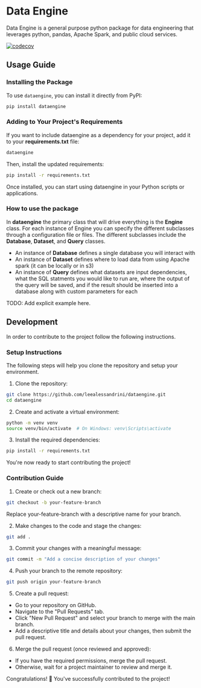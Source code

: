 
# Data Engine

Data Engine is a general purpose python package for data engineering that leverages python, pandas, Apache Spark, and public cloud services.

[![codecov](https://codecov.io/gh/leealessandrini/dataengine/branch/main/graph/badge.svg)](https://codecov.io/gh/leealessandrini/dataengine)

## Usage Guide

### Installing the Package

To use `dataengine`, you can install it directly from PyPI:

```bash
pip install dataengine
```

### Adding to Your Project's Requirements

If you want to include dataengine as a dependency for your project, add it to your **requirements.txt** file:

```bash
dataengine
```

Then, install the updated requirements:

```bash
pip install -r requirements.txt
```

Once installed, you can start using dataengine in your Python scripts or applications.

### How to use the package

In **dataengine** the primary class that will drive everything is the **Engine** class. For each instance of Engine you can specify the different subclasses through a configuration file or files. The different subclasses include the **Database**, **Dataset**, and **Query** classes.

- An instance of **Database** defines a single database you will interact with
- An instance of **Dataset** defines where to load data from using Apache spark (it can be locally or in s3)
- An instance of **Query** defines what datasets are input dependencies, what the SQL statments you would like to run are, where the output of the query will be saved, and if the result should be inserted into a database along with custom parameters for each

TODO: Add explicit example here.


## Development

In order to contribute to the project follow the following instructions.

### Setup Instructions

The following steps will help you clone the repository and setup your environment.

1. Clone the repository:
   
 ```bash
 git clone https://github.com/leealessandrini/dataengine.git
 cd dataengine
 ```

2. Create and activate a virtual environment:
   
```bash
python -m venv venv
source venv/bin/activate  # On Windows: venv\Scripts\activate
```

3. Install the required dependencies:

```bash
pip install -r requirements.txt
```

You're now ready to start contributing the project!

### Contribution Guide

1. Create or check out a new branch:

```bash
git checkout -b your-feature-branch
```
Replace your-feature-branch with a descriptive name for your branch.

2. Make changes to the code and stage the changes:

```bash
git add .
```

3. Commit your changes with a meaningful message:

```bash
git commit -m "Add a concise description of your changes"
```

4. Push your branch to the remote repository:

```bash
git push origin your-feature-branch
```

5. Create a pull request:

- Go to your repository on GitHub.
- Navigate to the "Pull Requests" tab.
- Click "New Pull Request" and select your branch to merge with the main branch.
- Add a descriptive title and details about your changes, then submit the pull request.

6. Merge the pull request (once reviewed and approved):

- If you have the required permissions, merge the pull request.
- Otherwise, wait for a project maintainer to review and merge it.

Congratulations! 🎉 You've successfully contributed to the project!
